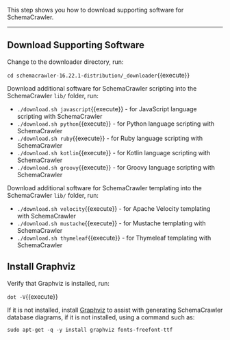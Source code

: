 This step shows you how to download supporting software for SchemaCrawler.

-----

## Download Supporting Software

Change to the downloader directory, run:

`cd schemacrawler-16.22.1-distribution/_downloader`{{execute}}

Download additional software for SchemaCrawler scripting into the SchemaCrawler `lib/` folder, run:

- `./download.sh javascript`{{execute}} - for JavaScript language scripting with SchemaCrawler
- `./download.sh python`{{execute}} - for Python language scripting with SchemaCrawler
- `./download.sh ruby`{{execute}} - for Ruby language scripting with SchemaCrawler
- `./download.sh kotlin`{{execute}} - for Kotlin language scripting with SchemaCrawler
- `./download.sh groovy`{{execute}} - for Groovy language scripting with SchemaCrawler

Download additional software for SchemaCrawler templating into the SchemaCrawler `lib/` folder, run:

- `./download.sh velocity`{{execute}} - for Apache Velocity templating with SchemaCrawler
- `./download.sh mustache`{{execute}} - for Mustache templating with SchemaCrawler
- `./download.sh thymeleaf`{{execute}} - for Thymeleaf templating with SchemaCrawler


## Install Graphviz

Verify that Graphviz is installed, run:

`dot -V`{{execute}}

If it is not installed, install [Graphviz](https://www.graphviz.org/) to assist with generating SchemaCrawler database diagrams, if it is not installed, using a command such as:

`sudo apt-get -q -y install graphviz fonts-freefont-ttf`

